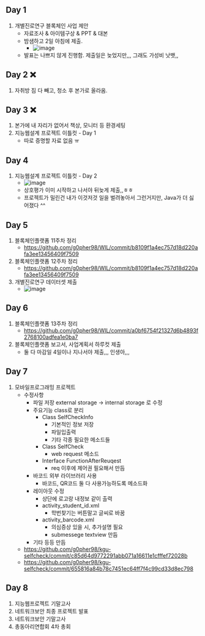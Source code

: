 ## Day 1
1. 개별진로연구 블록체인 사업 제안
    - 자료조사 & 아이템구상 & PPT & 대본
    - 밤샘하고 2일 아침에 제출.
        - ![image](https://user-images.githubusercontent.com/44149738/144824726-e75d1a16-d89b-477a-ba80-4af3920e883b.png)
    - 발표는 나쁘지 않게 진행함. 제출일은 늦었지만,,, 그래도 가성비 낫뱃,,

## Day 2 ❌
1. 자취방 짐 다 빼고, 청소 후 본가로 올라옴.

## Day 3 ❌
1. 본가에 내 자리가 없어서 책상, 모니터 등 환경세팅
2. 지능웹설계 프로젝트 이틀컷 - Day 1
    - 따로 증명할 자료 없음 ㅠ

## Day 4
1. 지능웹설계 프로젝트 이틀컷 - Day 2
    - ![image](https://user-images.githubusercontent.com/44149738/144821790-4ea0a6e0-a8ce-47cf-b72b-b57106c7013f.png)
    - 상호평가 이미 시작하고 나서야 뒤늦게 제출,,ㅎㅎ
    - 프로젝트가 밀린건 내가 이것저것 일을 벌려놓아서 그런거지만, Java가 더 싫어졌다 ^^

## Day 5
1. 블록체인플랫폼 11주차 정리
    - https://github.com/g0pher98/WIL/commit/b8109f1a4ec757d18d220afa3ee13456409f7509
2. 블록체인플랫폼 12주차 정리
    - https://github.com/g0pher98/WIL/commit/b8109f1a4ec757d18d220afa3ee13456409f7509
3. 개별진로연구 데이터셋 제출
    - ![image](https://user-images.githubusercontent.com/44149738/144825183-a86a899f-6cf5-4249-8a9b-fffe3c864649.png)

## Day 6
1. 블록체인플랫폼 13주차 정리
    - https://github.com/g0pher98/WIL/commit/a0bf6754f21327d6b4893f2768100adfea1e0ba7
2. 블록체인플랫폼 보고서, 사업계획서 하루컷 제출
    - 둘 다 마감일 4일이나 지나서야 제출,,, 인생아,,,

## Day 7
1. 모바일프로그래밍 프로젝트
    - 수정사항
        - 파일 저장 external storage -> internal storage 로 수정
        - 주요기능 class로 분리
            - Class SelfCheckInfo
                - 기본적인 정보 저장
                - 파일입출력
                - 기타 각종 필요한 메소드들
            - Class SelfCheck
                - web request 메소드
            - Interface FunctionAfterReuqest
                - req 이후에 제어권 필요해서 만듬
        - 바코드 외부 라이브러리 사용
            - 바코드, QR코드 둘 다 사용가능하도록 메소드화
        - 레이아웃 수정
            - 상단에 로고랑 내정보 같이 출력
            - activity_student_id.xml
                - 학번찾기는 버튼말고 글씨로 바꿈
            - activity_barcode.xml
                - 의심증상 있을 시, 추가설명 필요
                - submessege textview 만듬
        - 기타 등등 만듬
    - https://github.com/g0pher98/kgu-selfcheck/commit/c85d64d9772291abb071a16611e1cfffef72028b
    - https://github.com/g0pher98/kgu-selfcheck/commit/655816a84b78c7451ec64ff7f4c99cd33d8ec798

## Day 8
1. 지능웹프로젝트 기말고사
2. 네트워크보안 최종 프로젝트 발표
3. 네트워크보안 기말고사
4. 총동아리연합회 4차 총회

